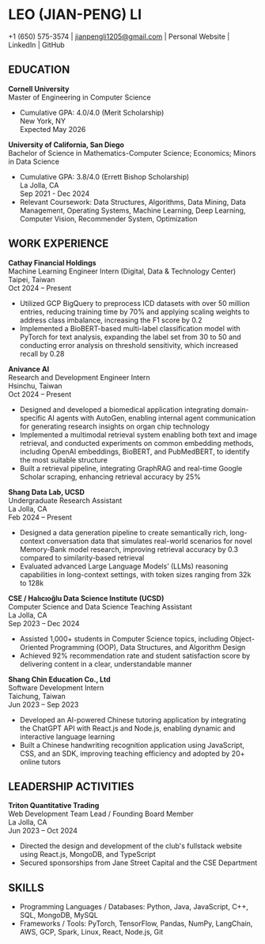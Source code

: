 # LEO (JIAN-PENG) LI
+1 (650) 575-3574 | jianpengli1205@gmail.com | Personal Website | LinkedIn | GitHub

## EDUCATION
**Cornell University**  
Master of Engineering in Computer Science  
- Cumulative GPA: 4.0/4.0 (Merit Scholarship)  
New York, NY  
Expected May 2026  

**University of California, San Diego**  
Bachelor of Science in Mathematics-Computer Science; Economics; Minors in Data Science  
- Cumulative GPA: 3.8/4.0 (Errett Bishop Scholarship)  
La Jolla, CA  
Sep 2021 - Dec 2024  
- Relevant Coursework: Data Structures, Algorithms, Data Mining, Data Management, Operating Systems, Machine Learning, Deep Learning, Computer Vision, Recommender System, Optimization  

## WORK EXPERIENCE
**Cathay Financial Holdings**  
Machine Learning Engineer Intern (Digital, Data & Technology Center)  
Taipei, Taiwan  
Oct 2024 – Present  
- Utilized GCP BigQuery to preprocess ICD datasets with over 50 million entries, reducing training time by 70% and applying scaling weights to address class imbalance, increasing the F1 score by 0.2  
- Implemented a BioBERT-based multi-label classification model with PyTorch for text analysis, expanding the label set from 30 to 50 and conducting error analysis on threshold sensitivity, which increased recall by 0.28  

**Anivance AI**  
Research and Development Engineer Intern  
Hsinchu, Taiwan  
Oct 2024 – Present  
- Designed and developed a biomedical application integrating domain-specific AI agents with AutoGen, enabling internal agent communication for generating research insights on organ chip technology  
- Implemented a multimodal retrieval system enabling both text and image retrieval, and conducted experiments on common embedding methods, including OpenAI embeddings, BioBERT, and PubMedBERT, to identify the most suitable structure  
- Built a retrieval pipeline, integrating GraphRAG and real-time Google Scholar scraping, enhancing retrieval accuracy by 25%  

**Shang Data Lab, UCSD**  
Undergraduate Research Assistant  
La Jolla, CA  
Feb 2024 – Present  
- Designed a data generation pipeline to create semantically rich, long-context conversation data that simulates real-world scenarios for novel Memory-Bank model research, improving retrieval accuracy by 0.3 compared to similarity-based retrieval  
- Evaluated advanced Large Language Models’ (LLMs) reasoning capabilities in long-context settings, with token sizes ranging from 32k to 128k  

**CSE / Halıcıoğlu Data Science Institute (UCSD)**  
Computer Science and Data Science Teaching Assistant  
La Jolla, CA  
Sep 2023 – Dec 2024  
- Assisted 1,000+ students in Computer Science topics, including Object-Oriented Programming (OOP), Data Structures, and Algorithm Design  
- Achieved 92% recommendation rate and student satisfaction score by delivering content in a clear, understandable manner  

**Shang Chin Education Co., Ltd**  
Software Development Intern  
Taichung, Taiwan  
Jun 2023 – Sep 2023  
- Developed an AI-powered Chinese tutoring application by integrating the ChatGPT API with React.js and Node.js, enabling dynamic and interactive language learning  
- Built a Chinese handwriting recognition application using JavaScript, CSS, and an SDK, improving teaching efficiency and adopted by 20+ online tutors  

## LEADERSHIP ACTIVITIES
**Triton Quantitative Trading**  
Web Development Team Lead / Founding Board Member  
La Jolla, CA  
Jun 2023 – Oct 2024  
- Directed the design and development of the club's fullstack website using React.js, MongoDB, and TypeScript  
- Secured sponsorships from Jane Street Capital and the CSE Department  

## SKILLS
- Programming Languages / Databases: Python, Java, JavaScript, C++, SQL, MongoDB, MySQL  
- Frameworks / Tools: PyTorch, TensorFlow, Pandas, NumPy, LangChain, AWS, GCP, Spark, Linux, React, Node.js, Git  